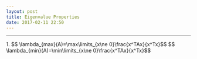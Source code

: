 ```yaml
---
layout: post
title: Eigenvalue Properties
date: 2017-02-11 22:50
---
```


----------------
<div>
1. 
   $$ \lambda_{max}(A)=\max\limits_{x\ne 0}\frac{x^TAx}{x^Tx}$$
   $$ \lambda_{min}(A)=\min\limits_{x\ne 0}\frac{x^TAx}{x^Tx}$$

</div>

